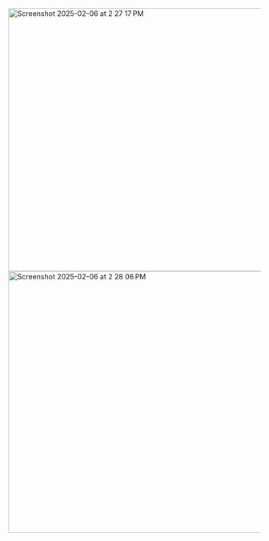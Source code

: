 <img width="526" alt="Screenshot 2025-02-06 at 2 27 17 PM" src="https://github.com/user-attachments/assets/b1cf3831-52f1-4cea-bfac-20fd3610b3e8" />


<img width="523" alt="Screenshot 2025-02-06 at 2 28 06 PM" src="https://github.com/user-attachments/assets/bc7681a0-5fa4-47eb-b953-a4a3be18555c" />
